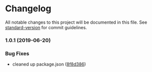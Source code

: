 # Changelog

All notable changes to this project will be documented in this file. See [standard-version](https://github.com/conventional-changelog/standard-version) for commit guidelines.

### 1.0.1 (2019-06-20)


### Bug Fixes

* cleaned up package.json ([8f8d386](https://github.com/baetheus/sample-app/commit/8f8d386))
